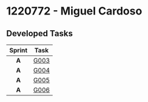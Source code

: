 # 1220772 - Miguel Cardoso
## Developed Tasks

| Sprint |            Task             |
|:------:|:---------------------------:|
| **A**  | [G003](..%2FSprintA%2FG003) |
| **A**  | [G004](..%2FSprintA%2FG004) |
| **A**  | [G005](..%2FSprintA%2FG005) |
| **A**  | [G006](..%2FSprintA%2FG006) |
